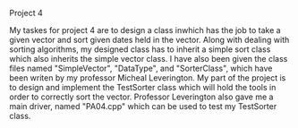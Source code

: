 Project 4

My taskes for project 4 are to design a class inwhich has the job to take a given vector and sort given dates held in the vector. Along with dealing with sorting algorithms, my designed class has to inherit a simple sort class which also inherits  the simple vector class. I have also been given the class files named "SimpleVector", "DataType", and "SorterClass", which have been writen by my professor Micheal Leverington. My part of the project is to design and implement the TestSorter class which will hold the tools in order to correctly sort the vector. Professor Leverington also gave me a main driver, named "PA04.cpp" which can be used to test my TestSorter class.
